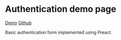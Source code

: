 # Authentication demo page

[Demo](https://ogogorev.github.io/auth-demo/)
[Github](https://github.com/ogogorev/auth-demo)

Basic authentication form implemented using Preact.